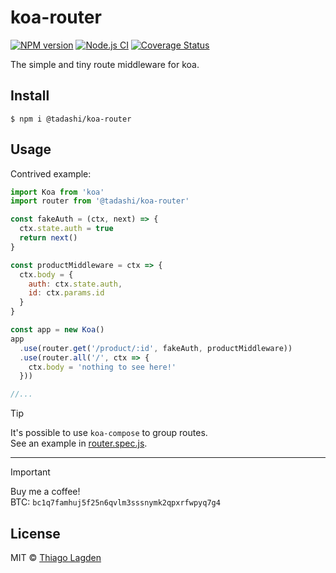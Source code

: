 # koa-router

[![NPM version][npm-img]][npm]
[![Node.js CI][ci-img]][ci]
[![Coverage Status][coveralls-img]][coveralls]

[npm-img]:         https://img.shields.io/npm/v/@tadashi/koa-router.svg
[npm]:             https://www.npmjs.com/package/@tadashi/koa-router
[ci-img]:          https://github.com/lagden/koa-router/actions/workflows/nodejs.yml/badge.svg
[ci]:              https://github.com/lagden/koa-router/actions/workflows/nodejs.yml
[coveralls-img]:   https://coveralls.io/repos/github/lagden/koa-router/badge.svg?branch=main
[coveralls]:       https://coveralls.io/github/lagden/koa-router?branch=main


The simple and tiny route middleware for koa.


## Install

```
$ npm i @tadashi/koa-router
```


## Usage

Contrived example:

```js
import Koa from 'koa'
import router from '@tadashi/koa-router'

const fakeAuth = (ctx, next) => {
  ctx.state.auth = true
  return next()
}

const productMiddleware = ctx => {
  ctx.body = {
    auth: ctx.state.auth,
    id: ctx.params.id
  }
}

const app = new Koa()
app
  .use(router.get('/product/:id', fakeAuth, productMiddleware))
  .use(router.all('/', ctx => {
    ctx.body = 'nothing to see here!'
  }))

//...
```

> [!TIP]  
> It's possible to use `koa-compose` to group routes.  
> See an example in [router.spec.js](https://github.com/lagden/koa-router/blob/main/test/router.spec.js#L26-L35).

---

> [!IMPORTANT]  
> Buy me a coffee!  
> BTC: `bc1q7famhuj5f25n6qvlm3sssnymk2qpxrfwpyq7g4`


## License

MIT © [Thiago Lagden](https://github.com/lagden)
